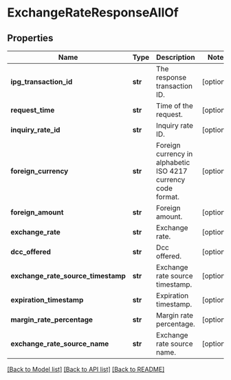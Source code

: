 # ExchangeRateResponseAllOf

## Properties
Name | Type | Description | Notes
------------ | ------------- | ------------- | -------------
**ipg_transaction_id** | **str** | The response transaction ID. | [optional] 
**request_time** | **str** | Time of the request. | [optional] 
**inquiry_rate_id** | **str** | Inquiry rate ID. | [optional] 
**foreign_currency** | **str** | Foreign currency in alphabetic ISO 4217 currency code format. | [optional] 
**foreign_amount** | **str** | Foreign amount. | [optional] 
**exchange_rate** | **str** | Exchange rate. | [optional] 
**dcc_offered** | **str** | Dcc offered. | [optional] 
**exchange_rate_source_timestamp** | **str** | Exchange rate source timestamp. | [optional] 
**expiration_timestamp** | **str** | Expiration timestamp. | [optional] 
**margin_rate_percentage** | **str** | Margin rate percentage. | [optional] 
**exchange_rate_source_name** | **str** | Exchange rate source name. | [optional] 

[[Back to Model list]](../README.md#documentation-for-models) [[Back to API list]](../README.md#documentation-for-api-endpoints) [[Back to README]](../README.md)



